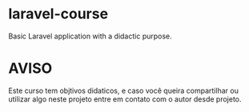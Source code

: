 # laravel-course
Basic Laravel application with a didactic purpose.

# AVISO
Este curso tem objtivos didaticos, e caso você queira compartilhar ou utilizar algo neste projeto entre em contato com o autor desde projeto.
